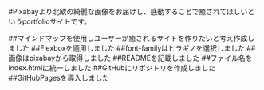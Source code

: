 #Pixabayより北欧の綺麗な画像をお届けし、感動することで癒されてほしいというportfolioサイトです。

##マインドマップを使用しユーザーが癒されるサイトを作りたいと考え作成しました
##Flexboxを適用しました
##font-familyはヒラギノを選択しました
##画像はpixabayから取得しました
##READMEを記載しました
##ファイル名をindex.htmlに統一しました
##GitHubにリポジトリを作成しました
##GitHubPagesを導入しました




